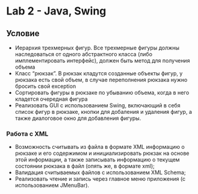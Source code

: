 # Lab 2 - Java, Swing

## Условие
* Иерархия трехмерных фигур. Все трехмерные фигуры должны наследоваться от одного абстрактного класса (либо имплементировать интерфейс), должен быть метод для получения объема
* Класс “рюкзак”. В рюкзак кладутся созданные объекты фигур, у рюкзака есть свой объем, в случае переполнения рюкзака нужно бросить свой exception
* Сортировать фигуры в рюкзаке по убыванию объема, когда в него кладется очередная фигура
* Реализовать GUI с использованием Swing, включающий в себя список фигур в рюкзаке, кнопки для добаления и удаления фигур, а также диалоговое окно для добавления фигуры.

### Работа с XML
* Возможность считывать из файла в формате XML информацию о рюкзаке и его содержимом и инициализировать рюкзак на основе этой информации, а также записывать информацию о текущем состоянии рюкзака в файл (опять же, в формате xml);
* Валидация считываемых файлов с использованием XML Schema;
* Реализовать чтение и запись через главное меню приложения (с использованием JMenuBar).